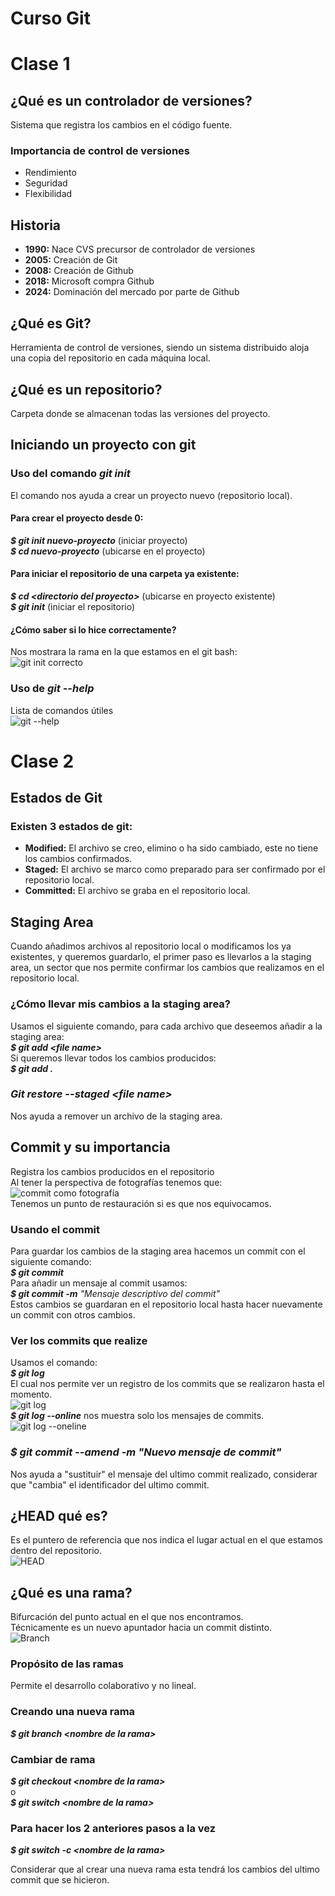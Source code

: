 # Curso Git
# Clase 1
## ¿Qué es un controlador de versiones?
Sistema que registra los cambios en el código fuente.
### Importancia de control de versiones
- Rendimiento
- Seguridad
- Flexibilidad
## Historia
- **1990:** Nace CVS precursor de controlador de versiones
- **2005:** Creación de Git
- **2008:** Creación de Github
- **2018:** Microsoft compra Github
- **2024:** Dominación del mercado por parte de Github
## ¿Qué es Git?
Herramienta de control de versiones, siendo un sistema distribuido aloja una copia del repositorio en cada máquina local.
## ¿Qué es un repositorio?
Carpeta donde se almacenan todas las versiones del proyecto.
## Iniciando un proyecto con git
### Uso del comando *git init*
El comando nos ayuda a crear un proyecto nuevo (repositorio local).  
#### Para crear el proyecto desde 0:
***$ git init nuevo-proyecto*** (iniciar proyecto)  
***$ cd nuevo-proyecto*** (ubicarse en el proyecto)  
#### Para iniciar el repositorio de una carpeta ya existente:
***$ cd &lt;directorio del proyecto&gt;*** (ubicarse en proyecto existente)  
***$ git init*** (iniciar el repositorio)
#### ¿Cómo saber si lo hice correctamente?
Nos mostrara la rama en la que estamos en el git bash:  
![git init correcto](imagenes/2025-05-02%2017_52_33-MINGW64__g_ProyectoGit.png)
### Uso de *git --help*
Lista de comandos útiles  
![git --help](<imagenes/2025-05-02 18_00_31-MINGW64__g_ProyectoGit.png>)
# Clase 2
## Estados de Git
### Existen 3 estados de git:
- **Modified:** El archivo se creo, elimino o ha sido cambiado, este no tiene los cambios confirmados. 
- **Staged:** El archivo se marco como preparado para ser confirmado por el repositorio local.
- **Committed:** El archivo se graba en el repositorio local.
## Staging Area
Cuando añadimos archivos al repositorio local o modificamos los ya existentes, y queremos guardarlo, el primer paso es llevarlos a la staging area, un sector que nos permite confirmar los cambios que realizamos en el repositorio local.  
### ¿Cómo llevar mis cambios a la staging area?
Usamos el siguiente comando, para cada archivo que deseemos añadir a la staging area:  
***$ git add &lt;file name&gt;***  
Si queremos llevar todos los cambios producidos:  
***$ git add .***  
### *Git restore --staged &lt;file name&gt;* 
Nos ayuda a remover un archivo de la staging area.
## Commit y su importancia
Registra los cambios producidos en el repositorio  
Al tener la perspectiva de fotografías tenemos que:  
![commit como fotografía](<imagenes/2025-05-03 12_15_42-(667) Clase de Git_GitHub- Scesi - 2 - YouTube.png>)  
Tenemos un punto de restauración si es que nos equivocamos.
### Usando el commit
Para guardar los cambios de la staging area hacemos un commit con el siguiente comando:  
***$ git commit***  
Para añadir un mensaje al commit usamos:  
***$ git commit -m*** *"Mensaje descriptivo del commit"*  
Estos cambios se guardaran en el repositorio local hasta hacer nuevamente un commit con otros cambios.   
### Ver los commits que realize
Usamos el comando:  
***$ git log***  
El cual nos permite ver un registro de los commits que se realizaron hasta el momento.  
![git log](<imagenes/2025-05-06 19_31_31-MINGW64__g_ProyectoGit.png>)  
***$ git log --online*** nos muestra solo los mensajes de commits.  
![git log --oneline](<imagenes/2025-05-06 19_35_29-MINGW64__g_ProyectoGit.png>)  
### ***$ git commit --amend -m*** *"Nuevo mensaje de commit"*
Nos ayuda a "sustituir" el mensaje del ultimo commit realizado, considerar que "cambia" el identificador del ultimo commit.
## ¿HEAD qué es?
Es el puntero de referencia que nos indica el lugar actual en el que estamos dentro del repositorio.  
![HEAD](<imagenes/2025-05-06 19_59_44-● ApuntesDeClase.md - ProyectoGit - Visual Studio Code.png>)
## ¿Qué es una rama?
Bifurcación del punto actual en el que nos encontramos.  
Técnicamente es un nuevo apuntador hacia un commit distinto.  
![Branch](<imagenes/2025-05-06 20_06_27-Clase de Git_GitHub- Scesi - 2 - YouTube.png>)
### Propósito de las ramas
Permite el desarrollo colaborativo y no lineal.
### Creando una nueva rama
***$ git branch &lt;nombre de la rama&gt;***
### Cambiar de rama
***$ git checkout &lt;nombre de la rama&gt;***  
o  
***$ git switch &lt;nombre de la rama&gt;***  
### Para hacer los 2 anteriores pasos a la vez
***$ git switch -c &lt;nombre de la rama&gt;***  

Considerar que al crear una nueva rama esta tendrá los cambios del ultimo commit que se hicieron.  